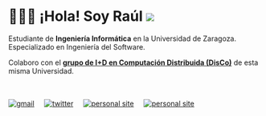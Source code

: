 # 👨🏽‍💻 ¡Hola! Soy Raúl ![](https://komarev.com/ghpvc/?username=javierreraul&color=blue)


Estudiante de **Ingeniería Informática** en la Universidad de Zaragoza. Especializado en Ingeniería del Software. 

Colaboro con el <a href="http://webdiis.unizar.es/DISCO/">**grupo de I+D en Computación Distribuida (DisCo)**</a> de esta misma Universidad. 

</br></br>
<a href="mailto:javierreraul@gmail.com"><img src="https://img.icons8.com/color/70/000000/gmail.png" alt="gmail"></a> &nbsp; &nbsp;
<a href="https://twitter.com/rauljavierre"><img src="https://img.icons8.com/fluent/70/000000/twitter.png" alt="twitter"></a> &nbsp; &nbsp;
<a href="https://rauljavierre.github.io/"><img src="https://img.icons8.com/fluent/70/000000/globe.png" alt="personal site"></a> &nbsp; &nbsp;
<a href="https://www.linkedin.com/in/raul-javierre/"><img src="https://img.icons8.com/color/70/000000/linkedin.png" alt="personal site"></a>
